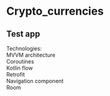 # Crypto_currencies
## Test app

Technologies:
<br/>  MVVM architecture
<br/>Coroutines
<br/>Kotlin flow
<br/>Retrofit
<br/>Navigation component
<br/>Room

  
